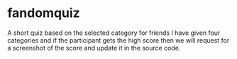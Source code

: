 # fandomquiz
A short  quiz based on the selected category for friends
I have given four categories and if the participant gets the high score then we will request for a screenshot of the score and update it in the source code.
